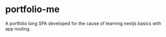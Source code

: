 # portfolio-me
A portfolio long SPA developed for the cause of learning nextjs basics with app routing.

